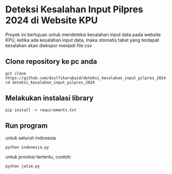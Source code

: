 # Deteksi Kesalahan Input Pilpres 2024 di Website KPU
Proyek ini bertujuan untuk mendeteksi kesalahan input data pada website KPU, ketika ada kesalahan input data, maka otomatis tabel yang terdapat kesalahan akan diekspor menjadi file csv
## Clone repository ke pc anda
```
git clone https://github.com/dzulfikarubaid/deteksi_kesalahan_input_pilpres_2024.git
cd deteksi_kesalahan_input_pilpres_2024
```
## Melakukan instalasi library
```
pip install -r requirements.txt
```
## Run program
untuk seluruh indonesia
```
python indonesia.py
```
untuk provinsi tertentu,
contoh:
```
python jatim.py
```
